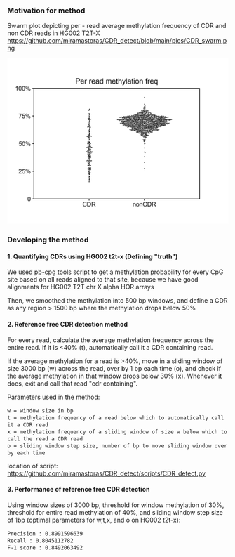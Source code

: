 ### Motivation for method

Swarm plot depicting per - read average methylation frequency of CDR and non CDR reads in HG002 T2T-X
https://github.com/miramastoras/CDR_detect/blob/main/pics/CDR_swarm.png

![swarm plot](pics/CDR_swarm.png)

### Developing the method

#### 1. Quantifying CDRs using HG002 t2t-x (Defining "truth")

We used [pb-cpg tools](https://github.com/PacificBiosciences/pb-CpG-tools) script to get a methylation probability for every CpG site based on all reads aligned to that site, because we have good alignments for HG002 T2T chr X alpha HOR arrays

Then, we smoothed the methylation into 500 bp windows, and define a CDR as any region > 1500 bp where the methylation drops below 50%


#### 2. Reference free CDR detection method

For every read, calculate the average methylation frequency across the entire read. If it is <40% (t), automatically call it a CDR containing read.

If the average methylation for a read is >40%, move in a sliding window of size 3000 bp (w) across the read, over by 1 bp each time (o), and check if the average methylation in that window drops below 30% (x). Whenever it does, exit and call that read "cdr containing".

Parameters used in the method:
```
w = window size in bp
t = methylation frequency of a read below which to automatically call it a CDR read
x = methylation frequency of a sliding window of size w below which to call the read a CDR read
o = sliding window step size, number of bp to move sliding window over by each time
```
location of script: https://github.com/miramastoras/CDR_detect/scripts/CDR_detect.py

#### 3. Performance of reference free CDR detection

Using window sizes of 3000 bp, threshold for window methylation of 30%, threshold for entire read methylation of 40%, and sliding window step size of 1bp (optimal parameters for w,t,x, and o on HG002 t2t-x):

```
Precision : 0.8991596639
Recall : 0.8045112782
F-1 score : 0.8492063492
```
